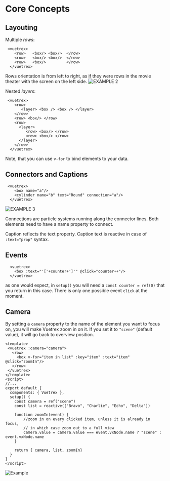 # Core Concepts
## Layouting

Multiple _rows_:
```vue
 <vuetrex>
    <row>   <box/> <box/>  </row>
    <row>   <box/> <box/>  </row>
    <row>   <box/>         </row>            
  </vuetrex>
```
Rows orientation is from left to right, as if they were rows in the movie theater with the screen on the left side.
![EXAMPLE 2](/screen2.png)

Nested _layers_:
```vue
 <vuetrex>
    <row>
       <layer> <box /> <box /> </layer>   
    </row>
    <row> <box/> </row>
    <row>
      <layer>
         <row> <box/> </row>
         <row> <box/> </row> 
      </layer>   
    </row>            
  </vuetrex>
```
Note, that you can use `v-for` to bind elements to your data.

## Connectors and Captions

```vue
 <vuetrex>
    <box name="a"/>
    <cylinder name="b" text="Round" connection="a"/>
  </vuetrex>
```

![EXAMPLE 3](/screen3.png)

Connections are particle systems running along the connector lines. Both elements need to have a name
property to connect.

Caption reflects the text property. Caption text is reactive in case of `:text="prop"` syntax.

## Events

```vue
  <vuetrex>   
    <box :text="'['+counter+']'" @click="counter++"/>
  </vuetrex>
```
as one would expect, in `setup()` you will need a `const counter = ref(0)` that you return in this case.
There is only one possible event `click` at the moment.

## Camera

By setting a `camera` property to the name of the element you want to focus on, you will make Vuetrex zoom in on it.
If you set it to `"scene"` (default value), it will go back to overview position.

```vue
<template>
 <vuetrex :camera="camera">
   <row>
     <box v-for="item in list" :key="item" :text="item" @click="zoomIn"/>
   </row>
 </vuetrex>
</template>
<script>
//...
export default {
  components: { Vuetrex },
  setup() {
    const camera = ref("scene") 
    const list = reactive(["Bravo", "Charlie", "Echo", "Delta"])

    function zoomIn(event) {
        //zoom in on every clicked item, unless it is already in focus,
        // in which case zoom out to a full view
        camera.value = camera.value === event.vxNode.name ? "scene" : event.vxNode.name
    }

    return { camera, list, zoomIn} 
  }
}
</script> 
```
![Example](/zoom.gif)
